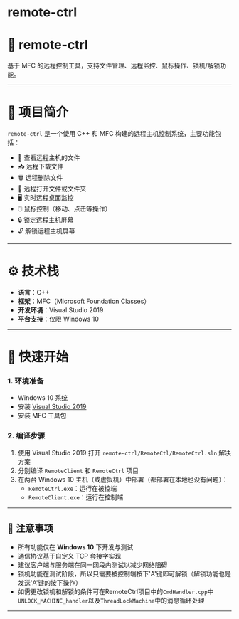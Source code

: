 # remote-ctrl

# 📡 remote-ctrl

基于 MFC 的远程控制工具，支持文件管理、远程监控、鼠标操作、锁机/解锁功能。

---

# 🧰 项目简介

`remote-ctrl` 是一个使用 C++ 和 MFC 构建的远程主机控制系统，主要功能包括：

- 📁 查看远程主机的文件
- 📥 远程下载文件
- 🗑️ 远程删除文件
- 📂 远程打开文件或文件夹
- 🖥️ 实时远程桌面监控
- 🖱️ 鼠标控制（移动、点击等操作）
- 🔒 锁定远程主机屏幕
- 🔓 解锁远程主机屏幕

---

# ⚙️ 技术栈

- **语言**：C++
- **框架**：MFC（Microsoft Foundation Classes）
- **开发环境**：Visual Studio 2019
- **平台支持**：仅限 Windows 10

---

# 🚀 快速开始

### 1. 环境准备

- Windows 10 系统
- 安装 [Visual Studio 2019](https://visualstudio.microsoft.com/)
- 安装 MFC 工具包

### 2. 编译步骤

1. 使用 Visual Studio 2019 打开 `remote-ctrl/RemoteCtl/RemoteCtrl.sln` 解决方案
2. 分别编译 `RemoteClient` 和 `RemoteCtrl` 项目
3. 在两台 Windows 10 主机（或虚拟机）中部署（都部署在本地也没有问题）：
	- `RemoteCtrl.exe`：运行在被控端
	- `RemoteClient.exe`：运行在控制端

------

## 📌 注意事项

- 所有功能仅在 **Windows 10** 下开发与测试
- 通信协议基于自定义 TCP 套接字实现
- 建议客户端与服务端在同一网段内测试以减少网络阻碍
- 锁机功能在测试阶段，所以只需要被控制端按下'A'键即可解锁（解锁功能也是发送'A'键的按下操作）
- 如需更改锁机和解锁的条件可在RemoteCtrl项目中的`CmdHandler.cpp`中`UNLOCK_MACHINE_handler`以及`ThreadLockMachine`中的消息循环处理

---